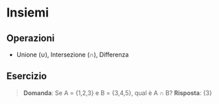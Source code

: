 # Insiemi

## Operazioni
- Unione (∪), Intersezione (∩), Differenza

## Esercizio
> **Domanda**: Se A = {1,2,3} e B = {3,4,5}, qual è A ∩ B?
> **Risposta**: {3}
